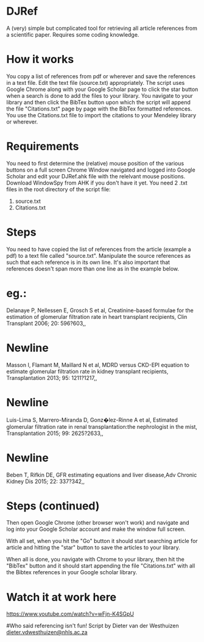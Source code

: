 # DJRef
A (very) simple but complicated tool for retrieving all article references from a scientific paper. Requires some coding knowledge.

# How it works
You copy a list of references from pdf or wherever and save the references in a text file. Edit the text file (source.txt) appropriately.
The script uses Google Chrome along with your Google Scholar page to click the star button when a search is done to add the files to your library.
You navigate to your library and then click the BibTex button upon which the script will append the file "Citations.txt" page by page with the BibTex formatted references.
You use the Citations.txt file to import the citations to your Mendeley library or wherever.

# Requirements
You need to first determine the (relative) mouse position of the various buttons on a full screen Chrome Window navigated and logged into Google Scholar and edit your DJRef.ahk file with the relelvant mouse positions.
Download WindowSpy from AHK if you don't have it yet.
You need 2 .txt files in the root directory of the script file:
1. source.txt
2. Citations.txt

# Steps
You need to have copied the list of references from the article (example a pdf) to a text file called "source.txt".  Manipulate the source references as such that each reference is in its own line.  It's also important that references doesn't span more than one line as in the example below.

# eg.:

Delanaye P, Nellessen E, Grosch S et al, Creatinine-based formulae for the estimation of glomerular filtration rate in heart transplant recipients, Clin Transplant 2006; 20: 596?603,,
# Newline
Masson I, Flamant M, Maillard N et al, MDRD versus CKD-EPI equation to estimate glomerular filtration rate in kidney transplant recipients, Transplantation 2013; 95: 1211?1217,,
# Newline
Luis-Lima S, Marrero-Miranda D, Gonz�lez-Rinne A et al, Estimated glomerular filtration rate in renal transplantation:the nephrologist in the mist, Transplantation 2015; 99: 2625?2633,,
# Newline
Beben T, Rifkin DE, GFR estimating equations and liver disease,Adv Chronic Kidney Dis 2015; 22: 337?342,,

# Steps (continued)
Then open Google Chrome (other browser won't work) and navigate and log into your Google Scholar account and make the window full screen.

With all set, when you hit the "Go" button it should start searching article for article and hitting the "star" button to save the articles to your library.

When all is done, you navigate with Chrome to your library, then hit the "BibTex" button and it should start appending the file "Citations.txt" with all the Bibtex references in your Google scholar library.

# Watch it at work here
https://www.youtube.com/watch?v=wFjn-K4SGpU


#Who said referencing isn't fun!
Script by Dieter van der Westhuizen
dieter.vdwesthuizen@nhls.ac.za
